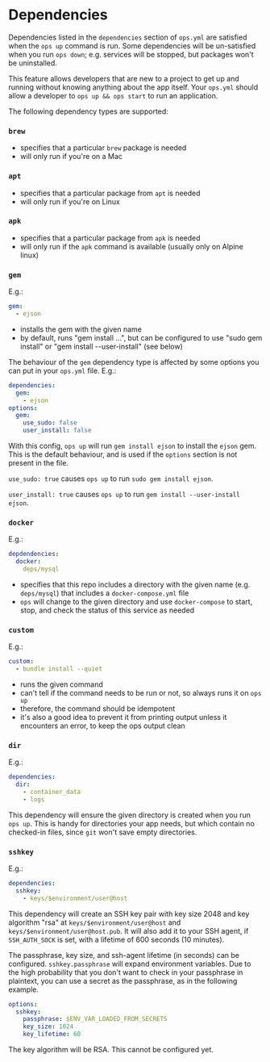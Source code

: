 # Dependencies

Dependencies listed in the `dependencies` section of `ops.yml` are satisfied when the `ops up` command is run. Some dependencies will be un-satisfied when you run `ops down`; e.g. services will be stopped, but packages won't be uninstalled.

This feature allows developers that are new to a project to get up and running without knowing anything about the app itself. Your `ops.yml` should allow a developer to `ops up && ops start` to run an application.

The following dependency types are supported:

### `brew`

- specifies that a particular `brew` package is needed
- will only run if you're on a Mac

### `apt`

- specifies that a particular package from `apt` is needed
- will only run if you're on Linux

### `apk`

- specifies that a particular package from `apk` is needed
- will only run if the `apk` command is available (usually only on Alpine linux)

### `gem`

E.g.:

```yaml
gem:
  - ejson
```

- installs the gem with the given name
- by default, runs "gem install ...", but can be configured to use "sudo gem install" or "gem install --user-install" (see below)

The behaviour of the `gem` dependency type is affected by some options you can put in your `ops.yml` file. E.g.:

```yaml
dependencies:
  gem:
    - ejson
options:
  gem:
    use_sudo: false
    user_install: false
```

With this config, `ops up` will run `gem install ejson` to install the `ejson` gem. This is the default behaviour, and is used if the `options` section is not present in the file.

`use_sudo: true` causes `ops up` to run `sudo gem install ejson`.

`user_install: true` causes `ops up` to run `gem install --user-install ejson`.

### `docker`

E.g.:

```yaml
depdendencies:
  docker:
    deps/mysql
```

- specifies that this repo includes a directory with the given name (e.g. `deps/mysql`) that includes a `docker-compose.yml` file
- `ops` will change to the given directory and use `docker-compose` to start, stop, and check the status of this service as needed

### `custom`

E.g.:

```yaml
custom:
  - bundle install --quiet
```

- runs the given command
- can't tell if the command needs to be run or not, so always runs it on `ops up`
- therefore, the command should be idempotent
- it's also a good idea to prevent it from printing output unless it encounters an error, to keep the ops output clean

### `dir`

E.g.:

```yaml
dependencies:
  dir:
    - container_data
    - logs
```

This dependency will ensure the given directory is created when you run `ops up`. This is handy for directories your app needs, but which contain no checked-in files, since `git` won't save empty directories.

### `sshkey`

E.g.:

```yaml
dependencies:
  sshkey:
    - keys/$environment/user@host
```

This dependency will create an SSH key pair with key size 2048 and key algorithm "rsa" at `keys/$environment/user@host` and `keys/$environment/user@host.pub`. It will also add it to your SSH agent, if `SSH_AUTH_SOCK` is set, with a lifetime of 600 seconds (10 minutes).

The passphrase, key size, and ssh-agent lifetime (in seconds) can be configured. `sshkey.passphrase` will expand environment variables. Due to the high probability that you don't want to check in your passphrase in plaintext, you can use a secret as the passphrase, as in the following example.

```yaml
options:
  sshkey:
    passphrase: $ENV_VAR_LOADED_FROM_SECRETS
    key_size: 1024
    key_lifetime: 60
```

The key algorithm will be RSA. This cannot be configured yet.
